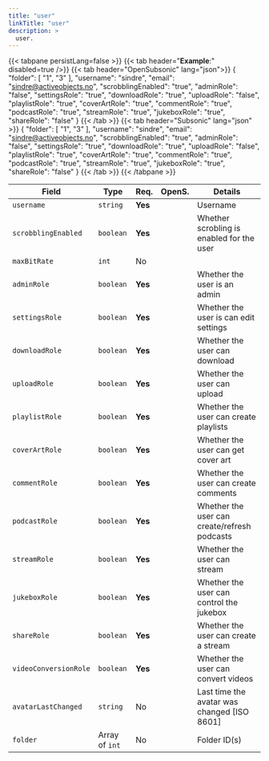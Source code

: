 ```yaml
---
title: "user"
linkTitle: "user"
description: >
  user.
---
```


{{< tabpane persistLang=false >}}
{{< tab header="**Example**:" disabled=true />}}
{{< tab header="OpenSubsonic" lang="json">}}
{
  "folder": [
    "1",
    "3"
  ],
  "username": "sindre",
  "email": "sindre@activeobjects.no",
  "scrobblingEnabled": "true",
  "adminRole": "false",
  "settingsRole": "true",
  "downloadRole": "true",
  "uploadRole": "false",
  "playlistRole": "true",
  "coverArtRole": "true",
  "commentRole": "true",
  "podcastRole": "true",
  "streamRole": "true",
  "jukeboxRole": "true",
  "shareRole": "false"
}
{{< /tab >}}
{{< tab header="Subsonic" lang="json" >}}
{
  "folder": [
    "1",
    "3"
  ],
  "username": "sindre",
  "email": "sindre@activeobjects.no",
  "scrobblingEnabled": "true",
  "adminRole": "false",
  "settingsRole": "true",
  "downloadRole": "true",
  "uploadRole": "false",
  "playlistRole": "true",
  "coverArtRole": "true",
  "commentRole": "true",
  "podcastRole": "true",
  "streamRole": "true",
  "jukeboxRole": "true",
  "shareRole": "false"
}
{{< /tab >}}
{{< /tabpane >}}

| Field                 | Type           | Req.    | OpenS. | Details                                      |
| --------------------- | -------------- | ------- | ------ | -------------------------------------------- |
| `username`            | `string`       | **Yes** |        | Username                                     |
| `scrobblingEnabled`   | `boolean`      | **Yes** |        | Whether scrobling is enabled for the user    |
| `maxBitRate`          | `int`          | No      |        |                                              |
| `adminRole`           | `boolean`      | **Yes** |        | Whether the user is an admin                 |
| `settingsRole`        | `boolean`      | **Yes** |        | Whether the user is can edit settings        |
| `downloadRole`        | `boolean`      | **Yes** |        | Whether the user can download                |
| `uploadRole`          | `boolean`      | **Yes** |        | Whether the user can upload                  |
| `playlistRole`        | `boolean`      | **Yes** |        | Whether the user can create playlists        |
| `coverArtRole`        | `boolean`      | **Yes** |        | Whether the user can get cover art           |
| `commentRole`         | `boolean`      | **Yes** |        | Whether the user can create comments         |
| `podcastRole`         | `boolean`      | **Yes** |        | Whether the user can create/refresh podcasts |
| `streamRole`          | `boolean`      | **Yes** |        | Whether the user can stream                  |
| `jukeboxRole`         | `boolean`      | **Yes** |        | Whether the user can control the jukebox     |
| `shareRole`           | `boolean`      | **Yes** |        | Whether the user can create a stream         |
| `videoConversionRole` | `boolean`      | **Yes** |        | Whether the user can convert videos          |
| `avatarLastChanged`   | `string`       | No      |        | Last time the avatar was changed [ISO 8601]  |
| `folder`              | Array of `int` | No      |        | Folder ID(s)                                 |
